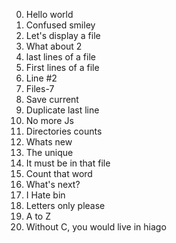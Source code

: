 0. Hello world
1. Confused smiley
2. Let's display a file
3. What about 2
4. last lines of a file
5. First lines of a file
6. Line #2
7. Files-7
8. Save current
9. Duplicate last line
10. No more Js
11. Directories counts
12. Whats new
13. The unique
14. It must be in that file
15. Count that word
16. What's next?
17. I Hate bin
18. Letters only please
19. A to Z
20. Without C, you would live in hiago
